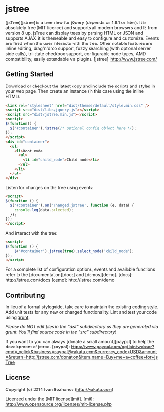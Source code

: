 # jstree[jsTree][jstree] is a tree view for jQuery (depends on 1.9.1 or later). It is absolutely free (MIT licence) and supports all modern browsers and IE from version 8 up. jsTree can display trees by parsing HTML or JSON and supports AJAX, it is themeable and easy to configure and customize. Events are fired when the user interacts with the tree. Other notable features are inline editing, drag'n'drop support, fuzzy searching (with optional server side calls), tri-state checkbox support, configurable node types, AMD compatibility, easily extendable via plugins.[jstree]: http://www.jstree.com/## Getting StartedDownload or checkout the latest copy and include the scripts and styles in your web page. Then create an instance (in this case using the inline HTML).```html<link rel="stylesheet" href="dist/themes/default/style.min.css" /><script src="dist/libs/jquery.js"></script><script src="dist/jstree.min.js"></script><script>$(function() {  $('#container').jstree(/* optional config object here */);});</script><div id="container">  <ul>    <li>Root node      <ul>        <li id="child_node">Child node</li>      </ul>    </li>  </ul></div>```Listen for changes on the tree using events:```html<script>$(function () {  $('#container').on('changed.jstree', function (e, data) {    console.log(data.selected);  });});</script>```And interact with the tree:```html<script>$(function () {	$('#container').jstree(true).select_node('child_node');});</script>```For a complete list of configuration options, events and available functions refer to the [documentation][docs] and [demos][demo].[docs]: http://jstree.com/docs[demo]: http://jstree.com/demo## ContributingIn lieu of a formal styleguide, take care to maintain the existing coding style. Add unit tests for any new or changed functionality. Lint and test your code using [grunt](https://github.com/gruntjs/grunt)._Please do NOT edit files in the "dist" subdirectory as they are generated via grunt. You'll find source code in the "src" subdirectory!_If you want to you can always [donate a small amount][paypal] to help the development of jstree.[paypal]: https://www.paypal.com/cgi-bin/webscr?cmd=_xclick&business=paypal@vakata.com&currency_code=USD&amount=&return=http://jstree.com/donation&item_name=Buy+me+a+coffee+for+jsTree## LicenseCopyright (c) 2014 Ivan Bozhanov (http://vakata.com) Licensed under the [MIT license][mit].[mit]: http://www.opensource.org/licenses/mit-license.php